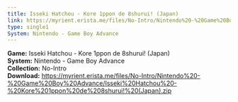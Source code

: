 ```yaml
---
title: Isseki Hatchou - Kore 1ppon de 8shurui! (Japan)
link: https://myrient.erista.me/files/No-Intro/Nintendo%20-%20Game%20Boy%20Advance/Isseki%20Hatchou%20-%20Kore%201ppon%20de%208shurui!%20(Japan).zip
type: single1
System: Nintendo - Game Boy Advance
---
```

<b>Game:</b> Isseki Hatchou - Kore 1ppon de 8shurui! (Japan)<br>
<b>System:</b> Nintendo - Game Boy Advance<br>
<b>Collection:</b> No-Intro<br>
<b>Download:</b> https://myrient.erista.me/files/No-Intro/Nintendo%20-%20Game%20Boy%20Advance/Isseki%20Hatchou%20-%20Kore%201ppon%20de%208shurui!%20(Japan).zip